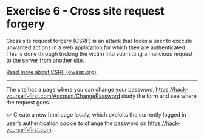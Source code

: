 
# Exercise 6 - Cross site request forgery

Cross site request forgery (CSRF) is an attack that foces a user to execute unwanted actions in a web application for which they are authenticated. This is done through tricking the victim into submitting a malicious request to the server from another site. 

[Read more about CSRF (owasp.org)](https://www.owasp.org/index.php/Cross-Site_Request_Forgery_(CSRF))

---

The site has a page where you can change your password, https://hack-yourself-first.com/Account/ChangePassword study the form and see where the request goes.

:pencil2: Create a new html page localy, which exploits the currently logged in user’s authentication cookie to change the password on https://hack-yourself-first.com. 
